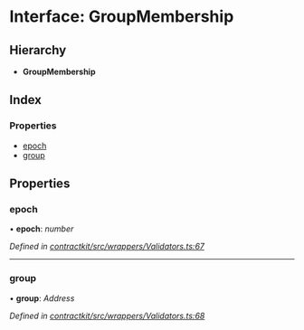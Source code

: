 # Interface: GroupMembership

## Hierarchy

* **GroupMembership**

## Index

### Properties

* [epoch](_wrappers_validators_.groupmembership.md#epoch)
* [group](_wrappers_validators_.groupmembership.md#group)

## Properties

###  epoch

• **epoch**: *number*

*Defined in [contractkit/src/wrappers/Validators.ts:67](https://github.com/celo-org/celo-monorepo/blob/master/packages/sdk/contractkit/src/wrappers/Validators.ts#L67)*

___

###  group

• **group**: *Address*

*Defined in [contractkit/src/wrappers/Validators.ts:68](https://github.com/celo-org/celo-monorepo/blob/master/packages/sdk/contractkit/src/wrappers/Validators.ts#L68)*

